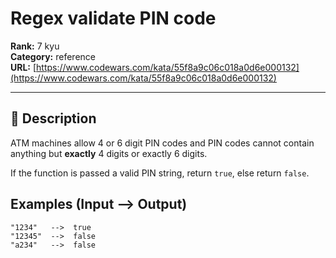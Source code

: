 # Regex validate PIN code

**Rank:** 7 kyu  
**Category:** reference  
**URL:** [https://www.codewars.com/kata/55f8a9c06c018a0d6e000132](https://www.codewars.com/kata/55f8a9c06c018a0d6e000132)

---

## 📝 Description

ATM machines allow 4 or 6 digit PIN codes and PIN codes cannot contain anything but **exactly** 4 digits or exactly 6 digits. 

If the function is passed a valid PIN string, return `true`, else return `false`.

## Examples (**Input --> Output)**
```
"1234"   -->  true
"12345"  -->  false
"a234"   -->  false
```
